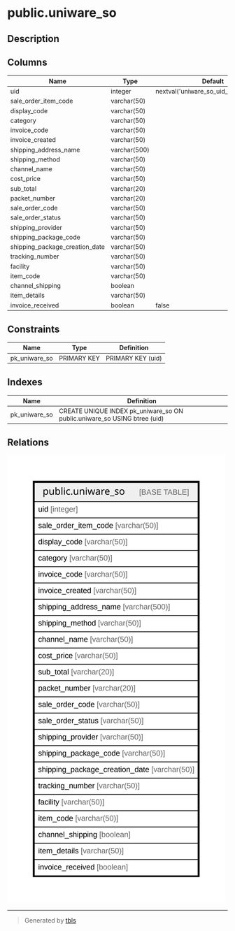 # public.uniware_so

## Description

## Columns

| Name | Type | Default | Nullable | Children | Parents | Comment |
| ---- | ---- | ------- | -------- | -------- | ------- | ------- |
| uid | integer | nextval('uniware_so_uid_seq'::regclass) | false |  |  |  |
| sale_order_item_code | varchar(50) |  | true |  |  |  |
| display_code | varchar(50) |  | true |  |  |  |
| category | varchar(50) |  | true |  |  |  |
| invoice_code | varchar(50) |  | true |  |  |  |
| invoice_created | varchar(50) |  | true |  |  |  |
| shipping_address_name | varchar(500) |  | true |  |  |  |
| shipping_method | varchar(50) |  | true |  |  |  |
| channel_name | varchar(50) |  | true |  |  |  |
| cost_price | varchar(50) |  | true |  |  |  |
| sub_total | varchar(20) |  | true |  |  |  |
| packet_number | varchar(20) |  | true |  |  |  |
| sale_order_code | varchar(50) |  | true |  |  |  |
| sale_order_status | varchar(50) |  | true |  |  |  |
| shipping_provider | varchar(50) |  | true |  |  |  |
| shipping_package_code | varchar(50) |  | true |  |  |  |
| shipping_package_creation_date | varchar(50) |  | true |  |  |  |
| tracking_number | varchar(50) |  | true |  |  |  |
| facility | varchar(50) |  | true |  |  |  |
| item_code | varchar(50) |  | true |  |  |  |
| channel_shipping | boolean |  | true |  |  |  |
| item_details | varchar(50) |  | true |  |  |  |
| invoice_received | boolean | false | true |  |  |  |

## Constraints

| Name | Type | Definition |
| ---- | ---- | ---------- |
| pk_uniware_so | PRIMARY KEY | PRIMARY KEY (uid) |

## Indexes

| Name | Definition |
| ---- | ---------- |
| pk_uniware_so | CREATE UNIQUE INDEX pk_uniware_so ON public.uniware_so USING btree (uid) |

## Relations

![er](public.uniware_so.svg)

---

> Generated by [tbls](https://github.com/k1LoW/tbls)
